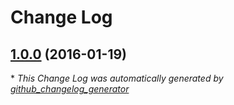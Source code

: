 # Change Log

## [1.0.0](https://github.com/gordonbanderson/footer-text/tree/1.0.0) (2016-01-19)


\* *This Change Log was automatically generated by [github_changelog_generator](https://github.com/skywinder/Github-Changelog-Generator)*